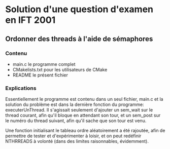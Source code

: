 # Solution d'une question d'examen en IFT 2001
## Ordonner des threads à l'aide de sémaphores
### Contenu
- main.c le programme complet
- CMakelists.txt pour les utilisateurs de CMake
- README le présent fichier

### Explications

Essentiellement le programme est contenu dans un seul fichier, main.c et la solution du problème est dans la dernière
fonction du programme: executerUnThread.  Il s'agissait seulement d'ajouter un sem_wait sur le thread courant, afin qu'il
bloque en attendant son tour, et un sem_post sur le numéro du thread suivant, afin qu'il sache que son tour est venu.

Une fonction initialisant le tableau ordre aléatoirement a été rajoutée, afin de permettre de tester et d'expérimenter à
loisir, et on peut redéfinir NTHRREADS à volonté (dans des limites raisonnables, évidemment).
